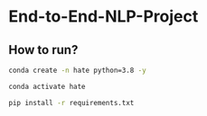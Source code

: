 # End-to-End-NLP-Project

## How to run?

```bash
conda create -n hate python=3.8 -y 
```

```bash
conda activate hate 
```

```bash
pip install -r requirements.txt
```



